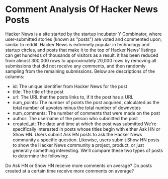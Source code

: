 # Comment Analysis Of Hacker News Posts

Hacker News is a site started by the startup incubator Y Combinator, where user-submitted stories (known as "posts") are voted and commented upon, similar to reddit. Hacker News is extremely popular in technology and startup circles, and posts that make it to the top of Hacker News' listings can get hundreds of thousands of visitors as a result. it has been reduced from almost 300,000 rows to approximately 20,000 rows by removing all submissions that did not receive any comments, and then randomly sampling from the remaining submissions. Below are descriptions of the columns:

* id: The unique identifier from Hacker News for the post
* title: The title of the post
* url: The URL that the posts links to, if it the post has a URL
* num_points: The number of points the post acquired, calculated as the total number of upvotes minus the total number of downvotes
* num_comments: The number of comments that were made on the post
* author: The username of the person who submitted the post
* created_at: The date and time at which the post was submitted
We're specifically interested in posts whose titles begin with either Ask HN or Show HN. Users submit Ask HN posts to ask the Hacker News community a specific question. Likewise, users submit Show HN posts to show the Hacker News community a project, product, or just generally something interesting. We'll compare these two types of posts to determine the following:

Do Ask HN or Show HN receive more comments on average?
Do posts created at a certain time receive more comments on average?
